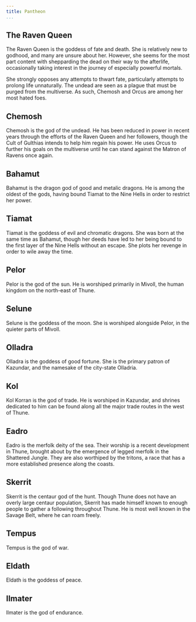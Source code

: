 ```yaml
---
title: Pantheon
...
```


The Raven Queen
---------------

The Raven Queen is the goddess of fate and death.
She is relatively new to godhood, and many are unsure about her.
However, she seems for the most part content with shepparding the dead on their way to the afterlife,
occasionally taking interest in the journey of especially powerful mortals.

She strongly opposes any attempts to thwart fate,
particularly attempts to prolong life unnaturally.
The undead are seen as a plague that must be purged from the multiverse.
As such, Chemosh and Orcus are among her most hated foes.

Chemosh
-------

Chemosh is the god of the undead.
He has been reduced in power in recent years through the efforts of the Raven Queen and her followers,
though the Cult of Gulthias intends to help him regain his power.
He uses Orcus to further his goals on the multiverse until he can stand against the Matron of Ravens once again.

Bahamut
-------

Bahamut is the dragon god of good and metalic dragons.
He is among the oldest of the gods,
having bound Tiamat to the Nine Hells in order to restrict her power.

Tiamat
------

Tiamat is the goddess of evil and chromatic dragons.
She was born at the same time as Bahamut,
though her deeds have led to her being bound to the first layer of the Nine Hells without an escape.
She plots her revenge in order to wile away the time.

Pelor
-----

Pelor is the god of the sun.
He is worshiped primarily in Mivoll,
the human kingdom on the north-east of Thune.

Selune
------

Selune is the goddess of the moon.
She is worshiped alongside Pelor,
in the quieter parts of Mivoll.

Olladra
-------

Olladra is the goddess of good fortune.
She is the primary patron of Kazundar,
and the namesake of the city-state Olladria.

Kol 
----

Kol Korran is the god of trade.
He is worshiped in Kazundar,
and shrines dedicated to him can be found along all the major trade routes in the west of Thune.

Eadro
-----

Eadro is the merfolk deity of the sea.
Their worship is a recent development in Thune,
brought about by the emergence of legged merfolk in the Shattered Jungle.
They are also worthiped by the tritons,
a race that has a more established presence along the coasts.

Skerrit
-------

Skerrit is the centaur god of the hunt.
Though Thune does not have an overly large centaur population,
Skerrit has made himself known to enough people to gather a following throughout Thune.
He is most well known in the Savage Belt, where he can roam freely.

Tempus
------

Tempus is the god of war.

Eldath
------

Eldath is the goddess of peace.

Ilmater
-------

Ilmater is the god of endurance.

